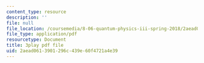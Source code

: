 ```yaml
---
content_type: resource
description: ''
file: null
file_location: /coursemedia/8-06-quantum-physics-iii-spring-2018/2aead0613901296c439e60f4721a4e39_YulNobAZgkA.pdf
file_type: application/pdf
resourcetype: Document
title: 3play pdf file
uid: 2aead061-3901-296c-439e-60f4721a4e39
---
```

